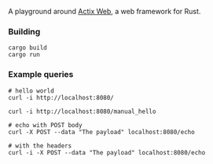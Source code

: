 A playground around [Actix Web](https://actix.rs), a web framework for Rust.

### Building

```
cargo build
cargo run
```

### Example queries

```
# hello world
curl -i http://localhost:8080/

curl -i http://localhost:8080/manual_hello

# echo with POST body
curl -X POST --data "The payload" localhost:8080/echo

# with the headers
curl -i -X POST --data "The payload" localhost:8080/echo
```